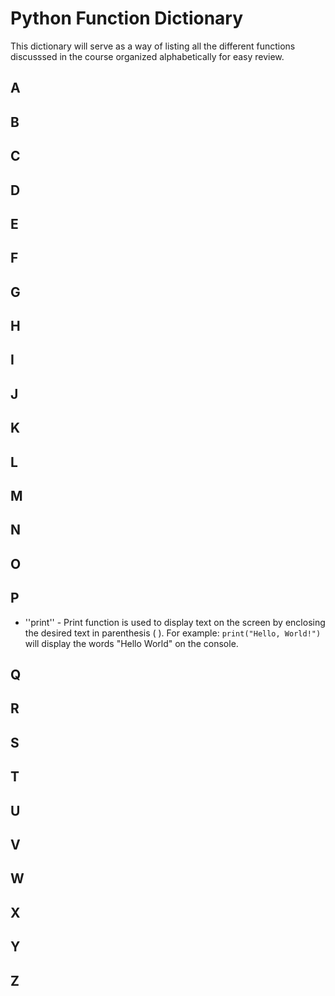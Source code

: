 # Python Function Dictionary
This dictionary will serve as a way of listing all the different functions discusssed in the course organized alphabetically for easy review. 

## A

## B

## C

## D

## E

## F

## G

## H

## I

## J

## K

## L

## M

## N

## O

## P
* ''print'' - Print function is used to display text on the screen by enclosing the desired text in parenthesis ( ). For example: `print("Hello, World!")` will display the words "Hello World" on the console.

## Q

## R

## S

## T

## U

## V

## W

## X

## Y

## Z